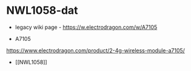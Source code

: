 

# NWL1058-dat 

- legacy wiki page - https://w.electrodragon.com/w/A7105

- A7105 

https://www.electrodragon.com/product/2-4g-wireless-module-a7105/



- [[NWL1058]]
